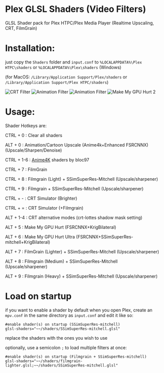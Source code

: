 # Plex GLSL Shaders (Video Filters)
GLSL Shader pack for Plex HTPC/Plex Media Player (Realtime Upscaling, CRT, FilmGrain)
# Installation:
just copy the `Shaders` folder and `input.conf` to `%LOCALAPPDATA%\Plex HTPC\shaders` or `%LOCALAPPDATA%\Plex\shaders` (Windows)

(for MacOS: `/Library/Application Support/Plex/shaders` or `/Library/Application Support/Plex HTPC/shaders`)

![CRT Filter](http://images2.imgbox.com/6a/eb/rjMKMTAk_o.jpg)
![Animation Filter](https://i.ibb.co/r5QWtLM/ffdsffds.jpg)
![Animation Filter](https://i.ibb.co/181PScy/gfdgfd.jpg)
![Make My GPU Hurt 2](https://images2.imgbox.com/9d/cf/MGP63ldy_o.png)
 # Usage:

 Shader Hotkeys are:

 CTRL + 0 : Clear all shaders

 ALT + 0 : Animation/Cartoon Upscale (Anime4k+Enhanced FSRCNNX) (Upscale/Sharpen/Denoise)

 CTRL + 1-6 : [Anime4K](https://github.com/bloc97/Anime4K) shaders by bloc97 
 
 CTRL + 7 : FilmGrain
 
 CTRL + 8 : Filmgrain (Light) + SSimSuperRes-Mitchell (Upscale/sharpener)
 
 CTRL + 9 : Filmgrain + SSimSuperRes-Mitchell (Upscale/sharpener)
 
 CTRL + - : CRT Simulator (Brighter)
 
 CTRL + = : CRT Simulator (+Filmgrain)
 
 ALT + 1-4 : CRT alternative modes (crt-lottes shadow mask setting)
 
 ALT + 5 : Make My GPU Hurt (FSRCNNX+KrigBilateral)
 
 ALT + 6 : Make My GPU Hurt Ultra (FSRCNNX+SSimSuperRes-mitchell+KrigBilateral)
 
 ALT + 7 : FilmGrain (Lighter) + SSimSuperRes-Mitchell (Upscale/sharpener)
 
 ALT + 8 : Filmgrain (Medium) + SSimSuperRes-Mitchell (Upscale/sharpener)
 
 ALT + 9 : Filmgrain (Heavy) + SSimSuperRes-Mitchell (Upscale/sharpener)
 

 # Load on startup
 if you want to enable a shader by default when you open Plex, create an `mpv.conf` in the same directory as `input.conf`
 and edit it like so:
```
#enable shader(s) on startup (SSimSuperRes-mitchell)
glsl-shaders="~~/shaders/SSimSuperRes-mitchell.glsl"
```
replace the shaders with the ones you wish to use 

optionally, use a semicolon `;` to load multiple filters at once:
```
#enable shader(s) on startup (Filmgrain + SSimSuperRes-mitchell)
glsl-shaders="~~/shaders/filmgrain-lighter.glsl;~~/shaders/SSimSuperRes-mitchell.glsl"
```
